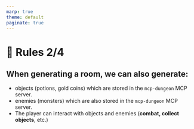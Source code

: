 ```yaml
---
marp: true
theme: default
paginate: true
---
```

# 🏰 Rules 2/4

## When generating a room, we can also generate:
  - objects (potions, gold coins) which are stored in the `mcp-dungeon` MCP server.
  - enemies (monsters) which are also stored in the `mcp-dungeon` MCP server.
  - The player can interact with objects and enemies (**combat, collect objects**, etc.)